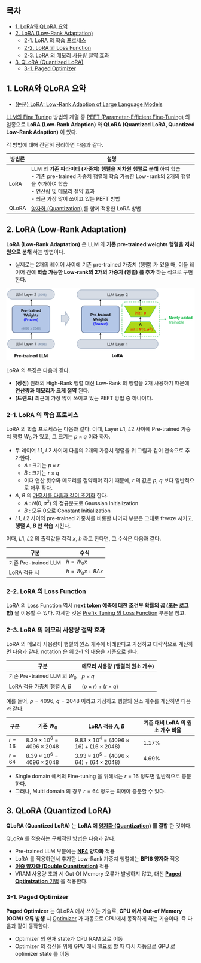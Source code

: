 ## 목차

* [1. LoRA와 QLoRA 요약](#1-lora와-qlora-요약)
* [2. LoRA (Low-Rank Adaptation)](#2-lora-low-rank-adaptation)
  * [2-1. LoRA 의 학습 프로세스](#2-1-lora-의-학습-프로세스)
  * [2-2. LoRA 의 Loss Function](#2-2-lora-의-loss-function) 
  * [2-3. LoRA 의 메모리 사용량 절약 효과](#2-3-lora-의-메모리-사용량-절약-효과)
* [3. QLoRA (Quantized LoRA)](#3-qlora-quantized-lora)
  * [3-1. Paged Optimizer](#3-1-paged-optimizer)

## 1. LoRA와 QLoRA 요약

* [(논문) LoRA: Low-Rank Adaption of Large Language Models](https://arxiv.org/pdf/2106.09685)

[LLM의 Fine Tuning](LLM_기초_Fine_Tuning.md) 방법의 계열 중 [PEFT (Parameter-Efficient Fine-Tuning)](LLM_기초_Fine_Tuning_PEFT.md) 의 일종으로 **LoRA (Low-Rank Adaption)** 와 **QLoRA (Quantized LoRA, Quantized Low-Rank Adaption)** 이 있다.

각 방법에 대해 간단히 정리하면 다음과 같다.

| 방법론   | 설명                                                                                                                                                          |
|-------|-------------------------------------------------------------------------------------------------------------------------------------------------------------|
| LoRA  | LLM 의 **기존 파라미터 (가중치) 행렬을 저차원 행렬로 분해** 하여 학습<br>- 기존 pre-trained 가중치 행렬에 학습 가능한 Low-rank의 2개의 행렬을 추가하여 학습<br>- 연산량 및 메모리 절약 효과<br>- 최근 가장 많이 쓰이고 있는 PEFT 방법 |
| QLoRA | [양자화 (Quantization)](LLM_기초_Quantization.md) 를 함께 적용한 LoRA 방법                                                                                               |

## 2. LoRA (Low-Rank Adaptation)

**LoRA (Low-Rank Adaptation)** 은 LLM 의 **기존 pre-trained weights 행렬을 저차원으로 분해** 하는 방법이다.
* 실제로는 2개의 레이어 사이에 기존 pre-trained 가중치 (행렬) 가 있을 때, 이들 레이어 간에 **학습 가능한 Low-rank의 2개의 가중치 (행렬) 를 추가** 하는 식으로 구현한다.

![image](images/Fine_Tuning_LoRA_1.PNG)

LoRA 의 특징은 다음과 같다.

* **(장점)** 원래의 High-Rank 행렬 대신 Low-Rank 의 행렬을 2개 사용하기 때문에 **연산량과 메모리가 크게 절약** 된다.
* **(트렌드)** 최근에 가장 많이 쓰이고 있는 PEFT 방법 중 하나이다.

### 2-1. LoRA 의 학습 프로세스

LoRA 의 학습 프로세스는 다음과 같다. 이때, Layer $L1$, $L2$ 사이에 Pre-trained 가중치 행렬 $W_0$ 가 있고, 그 크기는 $p \times q$ 이라 하자.

* 두 레이어 $L1$, $L2$ 사이에 다음의 2개의 가중치 행렬을 위 그림과 같이 연속으로 추가한다.
  * $A$ : 크기는 $p \times r$
  * $B$ : 크기는 $r \times q$
  * 이때 연산 횟수와 메모리를 절약해야 하기 때문에, $r$ 의 값은 $p$, $q$ 보다 일반적으로 매우 작다.
* $A$, $B$ 의 [가중치를 다음과 같이 초기화](../Deep%20Learning%20Basics/딥러닝_기초_Weight_initialization.md) 한다.
  * $A$ : $N(0, \sigma^2)$ 의 정규분포로 Gaussian Initialization
  * $B$ : 모두 0으로 Constant Initialization
* $L1$, $L2$ 사이의 pre-trained 가중치를 비롯한 나머지 부분은 그대로 freeze 시키고, **행렬 $A$, $B$ 만 학습** 시킨다.

이때, $L1$, $L2$ 의 출력값을 각각 $x$, $h$ 라고 한다면, 그 수식은 다음과 같다.

| 구분                 | 수식               |
|--------------------|------------------|
| 기존 Pre-trained LLM | $h = W_0x$       |
| LoRA 적용 시          | $h = W_0x + BAx$ |

### 2-2. LoRA 의 Loss Function

LoRA 의 Loss Function 역시 **next token 예측에 대한 조건부 확률의 곱 (또는 로그 합)** 을 이용할 수 있다. 자세한 것은 [Prefix Tuning 의 Loss Function](LLM_기초_Fine_Tuning_PEFT.md#2-3-prefix-tuning) 부분을 참고.

### 2-3. LoRA 의 메모리 사용량 절약 효과

LoRA 의 메모리 사용량이 행렬의 원소 개수에 비례한다고 가정하고 대략적으로 계산하면 다음과 같다. notation 은 위 2-1 의 내용을 기준으로 한다.

| 구분                         | 메모리 사용량 (행렬의 원소 개수)           |
|----------------------------|-------------------------------|
| 기존 Pre-trained LLM 의 $W_0$ | $p \times q$                  |
| LoRA 적용 가중치 행렬 $A$, $B$    | $(p \times r) + (r \times q)$ |

예를 들어, $p = 4096$, $q = 2048$ 이라고 가정하고 행렬의 원소 개수를 계산하면 다음과 같다.

| 구분       | 기존 $W_0$                              | LoRA 적용 $A$, $B$                                         | 기존 대비 LoRA 의 원소 개수 비율 |
|----------|---------------------------------------|----------------------------------------------------------|-----------------------|
| $r = 16$ | $8.39 \times 10^6 = 4096 \times 2048$ | $9.83 \times 10^4 = (4096 \times 16) + (16 \times 2048)$ | 1.17%                 |
| $r = 64$ | $8.39 \times 10^6 = 4096 \times 2048$ | $3.93 \times 10^5 = (4096 \times 64) + (64 \times 2048)$ | 4.69%                 |

* Single domain 에서의 Fine-tuning 을 위해서는 $r = 16$ 정도면 일반적으로 충분하다.
* 그러나, Multi domain 의 경우 $r = 64$ 정도는 되어야 충분할 수 있다.

## 3. QLoRA (Quantized LoRA)

**QLoRA (Quantized LoRA)** 는 **LoRA 에 [양자화 (Quantization)](LLM_기초_Quantization.md) 를 결합** 한 것이다.

QLoRA 를 적용하는 구체적인 방법은 다음과 같다.

* Pre-trained LLM 부분에는 **[NF4](LLM_기초_Quantization.md#3-양자화-이후의-자료형) 양자화** 적용
* LoRA 를 적용하면서 추가한 Low-Rank 가중치 행렬에는 **BF16 양자화** 적용
* **[이중 양자화 (Double Quantization)](LLM_기초_Quantization.md#4-double-quantization)** 적용
* VRAM 사용량 초과 시 Out Of Memory 오류가 발생하지 않고, 대신 [**Paged Optimization** 기법](LLM_기초_Quantization.md#5-paged-quantization) 을 적용한다.

### 3-1. Paged Optimizer

**Paged Optimizer** 는 QLoRA 에서 쓰이는 기술로, **GPU 에서 Out-of Memory (OOM) 오류 발생** 시 [Optimizer](../Deep%20Learning%20Basics/딥러닝_기초_Optimizer.md) 가 자동으로 CPU에서 동작하게 하는 기술이다. 즉 다음과 같이 동작한다.

* Optimizer 의 현재 state가 CPU RAM 으로 이동
* Optimizer 의 갱신을 위해 GPU 에서 필요로 할 때 다시 자동으로 GPU 로 optimizer state 를 이동
